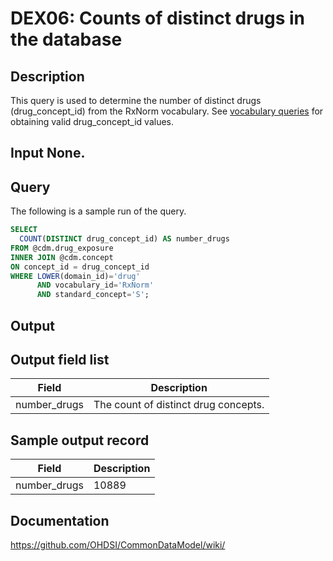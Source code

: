 <!---
Group:drug exposure
Name:DEX06 Counts of distinct drugs in the database
Author:Patrick Ryan
CDM Version: 5.3
-->

# DEX06: Counts of distinct drugs in the database

## Description
This query is used to determine the number of distinct drugs (drug_concept_id) from the RxNorm vocabulary. 
See  [vocabulary queries](http://vocabqueries.omop.org/drug-queries) for obtaining valid drug_concept_id values.

## Input None.

## Query
The following is a sample run of the query.  

```sql
SELECT
  COUNT(DISTINCT drug_concept_id) AS number_drugs
FROM @cdm.drug_exposure 
INNER JOIN @cdm.concept 
ON concept_id = drug_concept_id
WHERE LOWER(domain_id)='drug' 
      AND vocabulary_id='RxNorm' 
      AND standard_concept='S';
```

## Output

## Output field list

|  Field |  Description |
| --- | --- |
| number_drugs | The count of distinct drug concepts. |

## Sample output record

|  Field |  Description |
| --- | --- |
| number_drugs | 10889 |

## Documentation
https://github.com/OHDSI/CommonDataModel/wiki/
